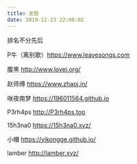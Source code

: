 ```yaml
---
title: 友链
date: 2019-12-23 22:08:02
---
```


排名不分先后

P牛（离别歌）https://www.leavesongs.com

腹黑  http://www.lovei.org/

赵师傅 https://www.zhaoj.in/

咲夜南梦 https://196011564.github.io

P3rh4ps http://P3rh4ps.top

15h3na0 https://15h3na0.xyz/

小帽 https://yikongge.github.io/

lamber http://lamber.xyz/